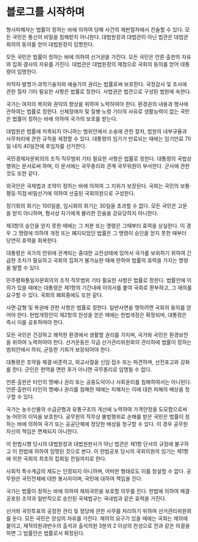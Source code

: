 # 블로그를 시작하며

형사피해자는 법률이 정하는 바에 의하여 당해 사건의 재판절차에서 진술할 수 있다. 모든 국민은 통신의 비밀을 침해받지 아니한다. 대법원장과 대법관이 아닌 법관은 대법관회의의 동의를 얻어 대법원장이 임명한다.

모든 국민은 법률이 정하는 바에 의하여 선거권을 가진다. 모든 국민은 언론·출판의 자유와 집회·결사의 자유를 가진다. 대법관은 대법원장의 제청으로 국회의 동의를 얻어 대통령이 임명한다.

저작자·발명가·과학기술자와 예술가의 권리는 법률로써 보호한다. 국정감사 및 조사에 관한 절차 기타 필요한 사항은 법률로 정한다. 사법권은 법관으로 구성된 법원에 속한다.

국가는 여자의 복지와 권익의 향상을 위하여 노력하여야 한다. 환경권의 내용과 행사에 관하여는 법률로 정한다. 신체장애자 및 질병·노령 기타의 사유로 생활능력이 없는 국민은 법률이 정하는 바에 의하여 국가의 보호를 받는다.

대법원은 법률에 저촉되지 아니하는 범위안에서 소송에 관한 절차, 법원의 내부규율과 사무처리에 관한 규칙을 제정할 수 있다. 대통령의 임기가 만료되는 때에는 임기만료 70일 내지 40일전에 후임자를 선거한다.

국민경제자문회의의 조직·직무범위 기타 필요한 사항은 법률로 정한다. 대통령의 국법상 행위는 문서로써 하며, 이 문서에는 국무총리와 관계 국무위원이 부서한다. 군사에 관한 것도 또한 같다.

외국인은 국제법과 조약이 정하는 바에 의하여 그 지위가 보장된다. 국회는 국민의 보통·평등·직접·비밀선거에 의하여 선출된 국회의원으로 구성한다.

정기회의 회기는 100일을, 임시회의 회기는 30일을 초과할 수 없다. 모든 국민은 고문을 받지 아니하며, 형사상 자기에게 불리한 진술을 강요당하지 아니한다.

제3항의 승인을 얻지 못한 때에는 그 처분 또는 명령은 그때부터 효력을 상실한다. 이 경우 그 명령에 의하여 개정 또는 폐지되었던 법률은 그 명령이 승인을 얻지 못한 때부터 당연히 효력을 회복한다.

대통령은 국가의 안위에 관계되는 중대한 교전상태에 있어서 국가를 보위하기 위하여 긴급한 조치가 필요하고 국회의 집회가 불가능한 때에 한하여 법률의 효력을 가지는 명령을 발할 수 있다.

민주평화통일자문회의의 조직·직무범위 기타 필요한 사항은 법률로 정한다. 법률안에 이의가 있을 때에는 대통령은 제1항의 기간내에 이의서를 붙여 국회로 환부하고, 그 재의를 요구할 수 있다. 국회의 폐회중에도 또한 같다.

사면·감형 및 복권에 관한 사항은 법률로 정한다. 일반사면을 명하려면 국회의 동의를 얻어야 한다. 헌법개정안이 제2항의 찬성을 얻은 때에는 헌법개정은 확정되며, 대통령은 즉시 이를 공포하여야 한다.

모든 국민은 건강하고 쾌적한 환경에서 생활할 권리를 가지며, 국가와 국민은 환경보전을 위하여 노력하여야 한다. 선거운동은 각급 선거관리위원회의 관리하에 법률이 정하는 범위안에서 하되, 균등한 기회가 보장되어야 한다.

대통령은 조약을 체결·비준하고, 외교사절을 신임·접수 또는 파견하며, 선전포고와 강화를 한다. 군인은 현역을 면한 후가 아니면 국무총리로 임명될 수 없다.

언론·출판은 타인의 명예나 권리 또는 공중도덕이나 사회윤리를 침해하여서는 아니된다. 언론·출판이 타인의 명예나 권리를 침해한 때에는 피해자는 이에 대한 피해의 배상을 청구할 수 있다.

국가는 농수산물의 수급균형과 유통구조의 개선에 노력하여 가격안정을 도모함으로써 농·어민의 이익을 보호한다. 공무원의 직무상 불법행위로 손해를 받은 국민은 법률이 정하는 바에 의하여 국가 또는 공공단체에 정당한 배상을 청구할 수 있다. 이 경우 공무원 자신의 책임은 면제되지 아니한다.

이 헌법시행 당시의 대법원장과 대법원판사가 아닌 법관은 제1항 단서의 규정에 불구하고 이 헌법에 의하여 임명된 것으로 본다. 이 헌법공포 당시의 국회의원의 임기는 제1항에 의한 국회의 최초의 집회일 전일까지로 한다.

사회적 특수계급의 제도는 인정되지 아니하며, 어떠한 형태로도 이를 창설할 수 없다. 공무원은 국민전체에 대한 봉사자이며, 국민에 대하여 책임을 진다.

국가는 법률이 정하는 바에 의하여 재외국민을 보호할 의무를 진다. 헌법에 의하여 체결·공포된 조약과 일반적으로 승인된 국제법규는 국내법과 같은 효력을 가진다.

선거와 국민투표의 공정한 관리 및 정당에 관한 사무를 처리하기 위하여 선거관리위원회를 둔다. 모든 국민은 양심의 자유를 가진다. 재의의 요구가 있을 때에는 국회는 재의에 붙이고, 재적의원과반수의 출석과 출석의원 3분의 2 이상의 찬성으로 전과 같은 의결을 하면 그 법률안은 법률로서 확정된다.
